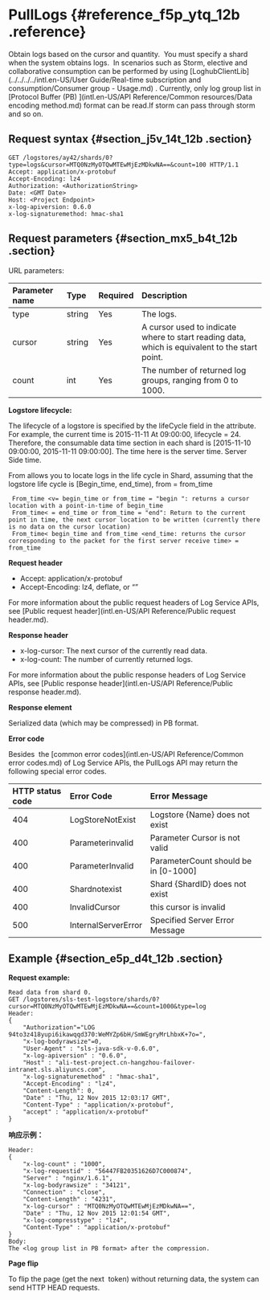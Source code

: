 # PullLogs {#reference_f5p_ytq_12b .reference}

Obtain logs based on the cursor and quantity.  You must specify a shard when the system obtains logs.  In scenarios such as Storm, elective and collaborative consumption can be performed by using [LoghubClientLib](../../../../intl.en-US/User Guide/Real-time subscription and consumption/Consumer group - Usage.md) . Currently, only log group list in [Protocol Buffer \(PB\) ](intl.en-US/API Reference/Common resources/Data encoding method.md) format can be read.If storm can pass through storm and so on.

## Request syntax {#section_j5v_14t_12b .section}

```
GET /logstores/ay42/shards/0? type=logs&cursor=MTQ0NzMyOTQwMTEwMjEzMDkwNA==&count=100 HTTP/1.1
Accept: application/x-protobuf
Accept-Encoding: lz4
Authorization: <AuthorizationString>
Date: <GMT Date>
Host: <Project Endpoint>
x-log-apiversion: 0.6.0
x-log-signaturemethod: hmac-sha1
```

## Request parameters {#section_mx5_b4t_12b .section}

URL parameters:

|Parameter name|Type |Required|Description |
|:-------------|:----|:-------|:-----------|
|type |string |Yes |The logs.|
|cursor|string|Yes|A cursor used to indicate where to start reading data, which is equivalent to the start point.|
|count|int |Yes|The number of returned log groups, ranging from 0 to 1000.|

**Logstore lifecycle:**

The lifecycle of a logstore is specified by the lifeCycle field in the attribute. For example, the current time is 2015-11-11 At 09:00:00, lifecycle = 24. Therefore, the consumable data time section in each shard is \[2015-11-10 09:00:00, 2015-11-11 09:00:00\]. The time here is the server time. Server Side time.

From allows you to locate logs in the life cycle in Shard, assuming that the logstore life cycle is \[Begin\_time, end\_time\), from = from\_time

```
 From_time <v= begin_time or from_time = "begin ": returns a cursor location with a point-in-time of begin_time
 From_time< = end_time or from_time = "end": Return to the current point in time, the next cursor location to be written (currently there is no data on the cursor location)
 From_time< begin_time and from_time <end_time: returns the cursor corresponding to the packet for the first server receive time> = from_time
```

**Request header**

-   Accept: application/x-protobuf
-   Accept-Encoding: lz4, deflate, or “”

For more information about the public request headers of Log Service APIs, see [Public request header](intl.en-US/API Reference/Public request header.md).

**Response header**

-   x-log-cursor: The next cursor of the currently read data.
-   x-log-count: The number of currently returned logs.

For more information about the public response headers of Log Service APIs, see [Public response header](intl.en-US/API Reference/Public response header.md).

**Response element**

Serialized data \(which may be compressed\) in PB format.

**Error code**

Besides  the [common error codes](intl.en-US/API Reference/Common error codes.md) of Log Service APIs, the PullLogs API may return the following special error codes.

|HTTP status code |Error Code|Error Message|
|:----------------|:---------|:------------|
|404|LogStoreNotExist|Logstore \{Name\} does not exist|
|400|Parameterinvalid|Parameter Cursor is not valid|
|400|ParameterInvalid|ParameterCount should be in \[0-1000\]|
|400|Shardnotexist|Shard \{ShardID\} does not exist|
|400|InvalidCursor|this cursor is invalid|
|500|InternalServerError|Specified Server Error Message|

## Example {#section_e5p_d4t_12b .section}

**Request example:**

```
Read data from shard 0.
GET /logstores/sls-test-logstore/shards/0? cursor=MTQ0NzMyOTQwMTEwMjEzMDkwNA==&count=1000&type=log  
Header:
{
    "Authorization"="LOG 94to3z418yupi6ikawqqd370:WeMYZp6bH/SmWEgryMrLhbxK+7o=", 
    "x-log-bodyrawsize"=0, 
    "User-Agent" : "sls-java-sdk-v-0.6.0", 
    "x-log-apiversion" : "0.6.0", 
    "Host" : "ali-test-project.cn-hangzhou-failover-intranet.sls.aliyuncs.com", 
    "x-log-signaturemethod" : "hmac-sha1", 
    "Accept-Encoding" : "lz4", 
    "Content-Length": 0,
    "Date" : "Thu, 12 Nov 2015 12:03:17 GMT",
    "Content-Type" : "application/x-protobuf", 
    "accept" : "application/x-protobuf"
}
```

**响应示例：**

```
Header:
{
    "x-log-count" : "1000", 
    "x-log-requestid" : "56447FB20351626D7C000874", 
    "Server" : "nginx/1.6.1", 
    "x-log-bodyrawsize" : "34121", 
    "Connection" : "close", 
    "Content-Length" : "4231", 
    "x-log-cursor" : "MTQ0NzMyOTQwMTEwMjEzMDkwNA==", 
    "Date" : "Thu, 12 Nov 2015 12:01:54 GMT", 
    "x-log-compresstype" : "lz4", 
    "Content-Type" : "application/x-protobuf"
}
Body:
The <log group list in PB format> after the compression.
```

**Page flip**

To flip the page \(get the next  token\) without returning data, the system can send HTTP HEAD requests.

